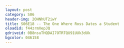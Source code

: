 ```yaml
---
layout: post 
category: S06 
header-img: 2OHNhUT2iwY 
title: S06E18 -- The One Where Ross Dates a Student 
oloadid: f44zrmXepJQ 
gdriveid: 0B8nsuTHQDAI7OTRTQU91UUk3dUk 
bgcolor: 046158
--- 
```

<!--more--> 
